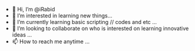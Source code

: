 - 👋 Hi, I’m @iRabid
- 👀 I’m interested in learning new things...
- 🌱 I’m currently learning basic scripting // codes and etc ...
- 💞️ I’m looking to collaborate on who is interested on learning innovative ideas ...
- 📫 How to reach me anytime   ...

<!---
iRabid/iRabid is a ✨ special ✨ repository because its `README.md` (this file) appears on your GitHub profile.
You can click the Preview link to take a look at your changes.
--->
